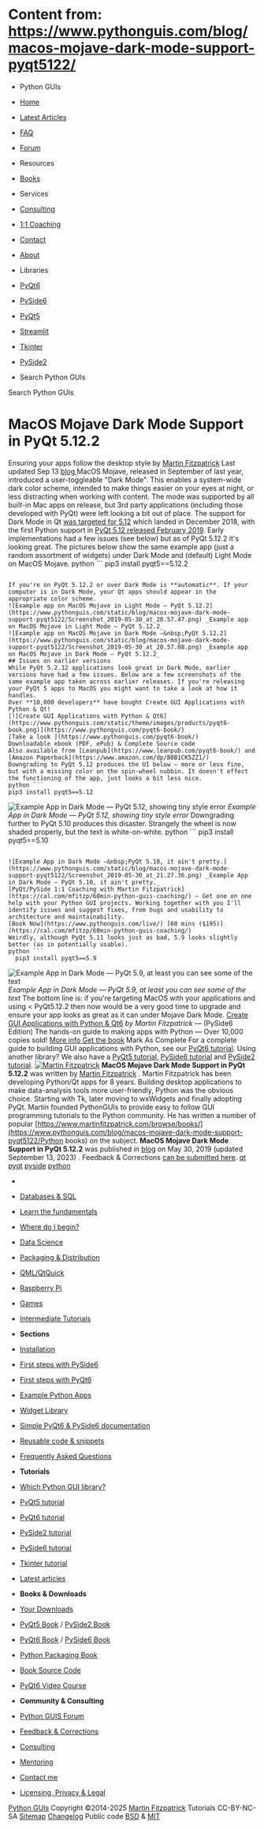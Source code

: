 # Content from: https://www.pythonguis.com/blog/macos-mojave-dark-mode-support-pyqt5122/

[](https://www.pythonguis.com/blog/macos-mojave-dark-mode-support-pyqt5122/#menu)
  * Python GUIs
  * [Home](https://www.pythonguis.com/)
  * [Latest Articles](https://www.pythonguis.com/latest/)
  * [FAQ](https://www.pythonguis.com/faq/)
  * [Forum ](https://forum.pythonguis.com/)
  * Resources
  * [Books](https://www.pythonguis.com/books/)
  * Services
  * [Consulting](https://www.pythonguis.com/hire/)
  * [1:1 Coaching](https://www.pythonguis.com/live/)
  * [Contact](https://www.pythonguis.com/contact/)
  * [About](https://www.pythonguis.com/about/)
  * Libraries
  * [PyQt6](https://www.pythonguis.com/pyqt6/)
  * [PySide6](https://www.pythonguis.com/pyside6/)
  * [PyQt5](https://www.pythonguis.com/pyqt5/)
  * [Streamlit](https://www.pythonguis.com/streamlit/)
  * [Tkinter](https://www.pythonguis.com/tkinter/)
  * [PySide2](https://www.pythonguis.com/pyside2/)


  * Search Python GUIs


[](https://www.pythonguis.com "Python GUIs")
Search Python GUIs
# MacOS Mojave Dark Mode Support in PyQt 5.12.2
Ensuring your apps follow the desktop style
by [Martin Fitzpatrick](https://www.pythonguis.com/authors/martin-fitzpatrick/) Last updated Sep 13 [ blog ](https://www.pythonguis.com/blog/)
MacOS Mojave, released in September of last year, introduced a user-toggleable "Dark Mode". This enables a system-wide dark color scheme, intended to make things easier on your eyes at night, or less distracting when working with content. The mode was supported by all built-in Mac apps on release, but 3rd party applications (including those developed with PyQt) were left looking a bit out of place.
The support for Dark Mode in Qt [was targeted for 5.12](https://blog.qt.io/blog/2018/11/08/qt-macos-10-14-mojave/) which landed in December 2018, with the first Python support in [PyQt 5.12 released February 2019](https://pypi.org/project/PyQt5/5.12/).
Early implementations had a few issues (see below) but as of PyQt 5.12.2 it's looking great. The pictures below show the same example app (just a random assortment of widgets) under Dark Mode and (default) Light Mode on MacOS Mojave.
python ```
pip3 install pyqt5==5.12.2

```

If you're on PyQt 5.12.2 or over Dark Mode is **automatic**. If your computer is in Dark Mode, your Qt apps should appear in the appropriate color scheme.
![Example app on MacOS Mojave in Light Mode — PyQt 5.12.2](https://www.pythonguis.com/static/blog/macos-mojave-dark-mode-support-pyqt5122/Screenshot_2019-05-30_at_20.57.47.png) _Example app on MacOS Mojave in Light Mode — PyQt 5.12.2_
![Example app on MacOS Mojave in Dark Mode —&nbsp;PyQt 5.12.2](https://www.pythonguis.com/static/blog/macos-mojave-dark-mode-support-pyqt5122/Screenshot_2019-05-30_at_20.57.08.png) _Example app on MacOS Mojave in Dark Mode — PyQt 5.12.2_
## Issues on earlier versions
While PyQt 5.2.12 applications look great in Dark Mode, earlier versions have had a few issues. Below are a few screenshots of the same example app taken across earlier releases. If you're releasing your PyQt 5 apps to MacOS you might want to take a look at how it handles.
Over **10,000 developers** have bought Create GUI Applications with Python & Qt!
[![Create GUI Applications with Python & Qt6](https://www.pythonguis.com/static/theme/images/products/pyqt6-book.png)](https://www.pythonguis.com/pyqt6-book/)
[Take a look ](https://www.pythonguis.com/pyqt6-book/)
Downloadable ebook (PDF, ePub) & Complete Source code
Also available from [Leanpub](https://www.leanpub.com/pyqt6-book/) and [Amazon Paperback](https://www.amazon.com/dp/B0B1CK5ZZ1/)
Downgrading to PyQt 5.12 produces the UI below — more or less fine, but with a missing color on the spin-wheel nubbin. It doesn't effect the functioning of the app, just looks a bit less nice.
python ```
pip3 install pyqt5==5.12

```

![Example App in Dark Mode —&nbsp;PyQt 5.12, showing tiny style error](https://www.pythonguis.com/static/blog/macos-mojave-dark-mode-support-pyqt5122/Screenshot_2019-05-30_at_21.23.18.png) _Example App in Dark Mode — PyQt 5.12, showing tiny style error_
Downgrading further to PyQt 5.10 produces this disaster. Strangely the wheel is now shaded properly, but the text is white-on-white.
python ```
  pip3 install pyqt5==5.10

```

![Example App in Dark Mode —&nbsp;PyQt 5.10, it ain't pretty.](https://www.pythonguis.com/static/blog/macos-mojave-dark-mode-support-pyqt5122/Screenshot_2019-05-30_at_21.27.36.png) _Example App in Dark Mode — PyQt 5.10, it ain't pretty._
[PyQt/PySide 1:1 Coaching with Martin Fitzpatrick](https://cal.com/mfitzp/60min-python-guis-coaching/) — Get one on one help with your Python GUI projects. Working together with you I'll identify issues and suggest fixes, from bugs and usability to architecture and maintainability. 
[Book Now](https://www.pythonguis.com/live/) [60 mins ($195)](https://cal.com/mfitzp/60min-python-guis-coaching/)
Weirdly, although PyQt 5.11 looks just as bad, 5.9 looks slightly better (as in potentially usable).
python ```
  pip3 install pyqt5==5.9

```

![Example App in Dark Mode —&nbsp;PyQt 5.9, at least you can see some of the text](https://www.pythonguis.com/static/blog/macos-mojave-dark-mode-support-pyqt5122/Screenshot_2019-05-30_at_21.33.19.png) _Example App in Dark Mode — PyQt 5.9, at least you can see some of the text_
The bottom line is: if you're targeting MacOS with your applications and using < PyQt5.12.2 then now would be a very good time to upgrade and ensure your app looks as great as it can under Mojave Dark Mode.
[Create GUI Applications with Python & Qt6](https://www.pythonguis.com/pyside6-book/) _by Martin Fitzpatrick_ — (PySide6 Edition) The hands-on guide to making apps with Python — Over 10,000 copies sold! 
[More info ](https://www.pythonguis.com/pyside6-book/) [Get the book](https://secure.pythonguis.com/01hf77d6fwm397veg5k5s46xcf/)
Mark As Complete 
For a complete guide to building GUI applications with Python, see our [PyQt6 tutorial](https://www.pythonguis.com/pyqt6-tutorial/). Using another library? We also have a [PyQt5 tutorial](https://www.pythonguis.com/pyqt5-tutorial/), [PySide6 tutorial](https://www.pythonguis.com/pyside6-tutorial/) and [PySide2 tutorial](https://www.pythonguis.com/pyside2-tutorial/).
[![Martin Fitzpatrick](https://www.pythonguis.com/static/theme/images/authors/martin-fitzpatrick.jpg)](https://www.pythonguis.com/authors/martin-fitzpatrick/)
**MacOS Mojave Dark Mode Support in PyQt 5.12.2** was written by [Martin Fitzpatrick](https://www.pythonguis.com/authors/martin-fitzpatrick/) . 
Martin Fitzpatrick has been developing Python/Qt apps for 8 years. Building desktop applications to make data-analysis tools more user-friendly, Python was the obvious choice. Starting with Tk, later moving to wxWidgets and finally adopting PyQt. Martin founded PythonGUIs to provide easy to follow GUI programming tutorials to the Python community. He has written a number of popular [https://www.martinfitzpatrick.com/browse/books/](https://www.pythonguis.com/blog/macos-mojave-dark-mode-support-pyqt5122/Python books) on the subject. 
**MacOS Mojave Dark Mode Support in PyQt 5.12.2** was published in [blog](https://www.pythonguis.com/blog/) on May 30, 2019 (updated September 13, 2023) . Feedback & Corrections [can be submitted here](https://tally.so/r/wbvxNE). 
[qt](https://www.pythonguis.com/topics/qt/) [pyqt](https://www.pythonguis.com/topics/pyqt/) [pyside](https://www.pythonguis.com/topics/pyside/) [python](https://www.pythonguis.com/topics/python/)
  * [](https://www.pythonguis.com/ "Python GUIs")
  * [Databases & SQL](https://www.pythonguis.com/topics/databases/)
  * [Learn the fundamentals](https://www.pythonguis.com/topics/foundation/)
  * [Where do I begin?](https://www.pythonguis.com/topics/getting-started/)
  * [Data Science](https://www.pythonguis.com/topics/data-science/)
  * [Packaging & Distribution](https://www.pythonguis.com/topics/packaging/)
  * [QML/QtQuick](https://www.pythonguis.com/topics/qml/)
  * [Raspberry Pi](https://www.pythonguis.com/topics/raspberry-pi/)
  * [Games](https://www.pythonguis.com/topics/games/)
  * [Intermediate Tutorials](https://www.pythonguis.com/topics/intermediate/)


  * **Sections**
  * [Installation](https://www.pythonguis.com/installation/)
  * [First steps with PySide6](https://www.pythonguis.com/tutorials/pyside6-creating-your-first-window/)
  * [First steps with PyQt6](https://www.pythonguis.com/tutorials/pyqt6-creating-your-first-window/)
  * [Example Python Apps](https://www.pythonguis.com/examples/)
  * [Widget Library](https://www.pythonguis.com/widgets/)
  * [Simple PyQt6 & PySide6 documentation](https://www.pythonguis.com/docs/)
  * [Reusable code & snippets](https://www.pythonguis.com/code/)
  * [Frequently Asked Questions](https://www.pythonguis.com/faq/)


  * **Tutorials**
  * [Which Python GUI library?](https://www.pythonguis.com/faq/which-python-gui-library/)
  * [PyQt5 tutorial](https://www.pythonguis.com/pyqt5-tutorial/)
  * [PyQt6 tutorial](https://www.pythonguis.com/pyqt6-tutorial/)
  * [PySide2 tutorial](https://www.pythonguis.com/pyside2-tutorial/)
  * [PySide6 tutorial](https://www.pythonguis.com/pyside6-tutorial/)
  * [Tkinter tutorial](https://www.pythonguis.com/tkinter-tutorial/)
  * [Latest articles](https://www.pythonguis.com/blog/)


  * **Books & Downloads**
  * [ Your Downloads](https://www.martinfitzpatrick.com/library/)
  * [PyQt5 Book](https://www.pythonguis.com/pyqt5-book/) / [PySide2 Book](https://www.pythonguis.com/pyside2-book/)
  * [PyQt6 Book](https://www.pythonguis.com/pyqt6-book/) / [PySide6 Book](https://www.pythonguis.com/pyside6-book/)
  * [Python Packaging Book](https://www.pythonguis.com/packaging-book/)
  * [ Book Source Code](https://www.pythonguis.com/books/downloads/)
  * [ PyQt6 Video Course](https://www.martinfitzpatrick.com/pyqt6-crash-course/)


  * **Community & Consulting**
  * [ Python GUIS Forum ](https://forum.pythonguis.com/)
  * [ Feedback & Corrections](https://tally.so/r/wbvxNE)
  * [Consulting](https://www.pythonguis.com/hire/)
  * [Mentoring](https://www.pythonguis.com/live/)
  * [Contact me](https://www.martinfitzpatrick.com/contact)
  * [Licensing, Privacy & Legal](https://www.martinfitzpatrick.com/legal)


[](https://twitter.com/pythonguis) [](https://github.com/pythonguis) [](https://www.facebook.com/pythonguis) [](https://www.youtube.com/channel/UCMW4KwSlygaDef0tgqPjbRQ) [](https://www.linkedin.com/company/pythonguis/)
[Python GUIs](https://www.pythonguis.com/) Copyright ©2014-2025 [ Martin Fitzpatrick](https://www.martinfitzpatrick.com)
Tutorials CC-BY-NC-SA [Sitemap](https://www.pythonguis.com/sitemap/) [Changelog](https://www.pythonguis.com/changelog/) Public code [BSD](https://opensource.org/licenses/BSD-2-Clause) & [MIT](https://opensource.org/licenses/MIT)
